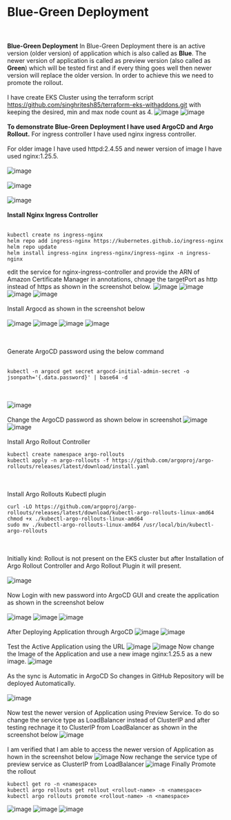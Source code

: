 # Blue-Green Deployment
<br><br/>
**Blue-Green Deployment** In Blue-Green Deployment there is an active version (older version) of application which is also called as **Blue**. The newer version of application is called as preview version (also called as **Green**) which will be tested first and if every thing goes well then newer version will replace the older version. In order to achieve this we need to promote the rollout.
<br><br/>
I have create EKS Cluster using the terraform script https://github.com/singhritesh85/terraform-eks-withaddons.git with keeping the desired, min and max node count as 4.
![image](https://github.com/singhritesh85/Deployment-Strategies/assets/56765895/f2bbbd0d-1529-4a47-9829-51187db434a5)
![image](https://github.com/singhritesh85/Deployment-Strategies/assets/56765895/29a92a2a-84ae-442a-81ee-180e7ab070e7)
<br><br/>
**To demonstrate Blue-Green Deployment I have used ArgoCD and Argo Rollout.** For ingress controller I have used nginx ingress controller.
<br><br/>
For older image I have used httpd:2.4.55 and newer version of image I have used nginx:1.25.5. 
<br><br/>
![image](https://github.com/singhritesh85/Deployment-Strategies/assets/56765895/642539d6-b954-482a-bd7d-19e76a2bb561)
<br><br/>
![image](https://github.com/singhritesh85/Deployment-Strategies/assets/56765895/2bd0ffa0-a910-4315-8831-49f818926d0c)
<br><br/>
![image](https://github.com/singhritesh85/Deployment-Strategies/assets/56765895/7568dff2-8ce2-43fa-ab92-bc85bf04215d)
<br><br/>
**Install Nginx Ingress Controller**
<br><br/>
```
kubectl create ns ingress-nginx
helm repo add ingress-nginx https://kubernetes.github.io/ingress-nginx
helm repo update
helm install ingress-nginx ingress-nginx/ingress-nginx -n ingress-nginx
```
edit the service for nginx-ingress-controller and provide the ARN of Amazon Certificate Manager in annotations, chnage the targetPort as http instead of https as shown in the screenshot below.
![image](https://github.com/singhritesh85/Deployment-Strategies/assets/56765895/58721827-5643-4632-9c43-61312deeec70)
![image](https://github.com/singhritesh85/Deployment-Strategies/assets/56765895/1840cded-0245-45fa-87d9-7a33ad051b5d)
![image](https://github.com/singhritesh85/Deployment-Strategies/assets/56765895/513b2a7d-b20c-41f8-bf3a-c9696376334d)
![image](https://github.com/singhritesh85/Deployment-Strategies/assets/56765895/148f9dba-2a52-444e-900a-e16e12f5c81a)
<br><br>
Install Argocd as shown in the screenshot below
<br><br/>
![image](https://github.com/singhritesh85/Deployment-Strategies/assets/56765895/f405a881-96bc-44fc-9858-dc4b32545363)
![image](https://github.com/singhritesh85/Deployment-Strategies/assets/56765895/d1acabab-fce4-42da-bd79-4b8492977f92)
![image](https://github.com/singhritesh85/Deployment-Strategies/assets/56765895/73bc5beb-07d4-4e66-95bc-b89f4b8d4505)
![image](https://github.com/singhritesh85/Deployment-Strategies/assets/56765895/98b7d8f9-f3a9-4ee2-9ab4-dc0dadf1eed7)

<br><br/>
Generate ArgoCD password using the below command
<br><br/>
```
kubectl -n argocd get secret argocd-initial-admin-secret -o jsonpath='{.data.password}' | base64 -d
```
<br><br/>
![image](https://github.com/singhritesh85/Deployment-Strategies/assets/56765895/282efc15-f3fe-4fe6-b24d-18a0d560caaa)
<br><br/>
Change the ArgoCD password as shown below in screenshot
![image](https://github.com/singhritesh85/Deployment-Strategies/assets/56765895/4718e222-0a5e-4074-abf3-0fdd75f1a967)
![image](https://github.com/singhritesh85/Deployment-Strategies/assets/56765895/a339cee7-e103-4703-885e-c8fad7a84da0)
<br><br/>
Install Argo Rollout Controller
```
kubectl create namespace argo-rollouts
kubectl apply -n argo-rollouts -f https://github.com/argoproj/argo-rollouts/releases/latest/download/install.yaml
```
<br><br/>
Install Argo Rollouts Kubectl plugin
```
curl -LO https://github.com/argoproj/argo-rollouts/releases/latest/download/kubectl-argo-rollouts-linux-amd64
chmod +x ./kubectl-argo-rollouts-linux-amd64
sudo mv ./kubectl-argo-rollouts-linux-amd64 /usr/local/bin/kubectl-argo-rollouts
```
<br><br/>
Initially kind: Rollout is not present on the EKS cluster but after Installation of Argo Rollout Controller and Argo Rollout Plugin it will present.
<br><br/>
![image](https://github.com/singhritesh85/Deployment-Strategies/assets/56765895/ff2f0213-5ef1-411d-b7bc-c976b7c7c065)
<br><br/>
Now Login with new password into ArgoCD GUI and create the application as shown in the screenshot below
<br><br/>
![image](https://github.com/singhritesh85/Deployment-Strategies/assets/56765895/0c3f15b3-e7a4-4a86-99a1-37cb221511f7)
![image](https://github.com/singhritesh85/Deployment-Strategies/assets/56765895/aac8b30d-aac1-4c94-8e0e-f6819a109b62)
![image](https://github.com/singhritesh85/Deployment-Strategies/assets/56765895/f76afa59-e528-4489-9472-7645e4a8e29c)
<br><br/>
After Deploying Application through ArgoCD
![image](https://github.com/singhritesh85/Deployment-Strategies/assets/56765895/492ee2ce-be53-4175-b17e-daa03e406d86)
![image](https://github.com/singhritesh85/Deployment-Strategies/assets/56765895/d6443f77-559d-425f-abca-bebb2bd97320)
<br><br/>
Test the Active Application using the URL
![image](https://github.com/singhritesh85/Deployment-Strategies/assets/56765895/e6fb25a3-b766-4825-b348-ec46b8cb5ade)
![image](https://github.com/singhritesh85/Deployment-Strategies/assets/56765895/57dc29e7-03a4-4e1c-abc6-28d5435fc22e)
Now change the Image of the Application and use a new image nginx:1.25.5 as a new image.
![image](https://github.com/singhritesh85/Deployment-Strategies/assets/56765895/eed481be-bac3-4b57-9138-9bd807d023cb)
<br><br/>
As the sync is Automatic in ArgoCD So changes in GitHub Repository will be deployed Automatically.
<br><br/>
![image](https://github.com/singhritesh85/Deployment-Strategies/assets/56765895/1a5a45fd-a419-45ba-ab7e-5ff3a5718cd4)
<br><br/>
Now test the newer version of Application using Preview Service. To do so change the service type as LoadBalancer instead of ClusterIP and after testing rechnage it to ClusterIP from LoadBalancer as shown in the screenshot below
![image](https://github.com/singhritesh85/Deployment-Strategies/assets/56765895/f55cf143-0b4c-4c26-95f2-df6000c7b76b)
<br><br/>
I am verified that I am able to access the newer version of Application as hown in the screenshot below
![image](https://github.com/singhritesh85/Deployment-Strategies/assets/56765895/eee2c5f5-0631-4a52-8bd4-5448c002a531)
Now rechange the service type of preview service as ClusterIP from LoadBalancer
![image](https://github.com/singhritesh85/Deployment-Strategies/assets/56765895/619d2512-0029-4dc1-9fa8-bf7baba795d7)
Finally Promote the rollout 
```
kubectl get ro -n <namespace>
kubectl argo rollouts get rollout <rollout-name> -n <namespace>
kubectl argo rollouts promote <rollout-name> -n <namespace>
```
![image](https://github.com/singhritesh85/Deployment-Strategies/assets/56765895/c02a09b7-4829-4256-a9a9-e6ef0c6abebf)
![image](https://github.com/singhritesh85/Deployment-Strategies/assets/56765895/4ecf38aa-d35f-4bcd-b318-79175c3a138f)
![image](https://github.com/singhritesh85/Deployment-Strategies/assets/56765895/7d55a0c7-5b1a-45c4-ab8a-4f995837af89)




